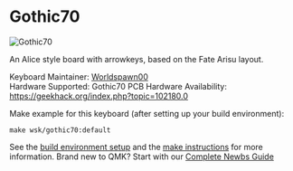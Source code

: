 # Gothic70

![Gothic70](https://i.imgur.com/v84tpIQ.png)

An Alice style board with arrowkeys, based on the Fate Arisu layout.

Keyboard Maintainer: [Worldspawn00](https://github.com/Worldspawn00)  
Hardware Supported: Gothic70 PCB
Hardware Availability: https://geekhack.org/index.php?topic=102180.0

Make example for this keyboard (after setting up your build environment):

    make wsk/gothic70:default

See the [build environment setup](https://docs.qmk.fm/#/getting_started_build_tools) and the [make instructions](https://docs.qmk.fm/#/getting_started_make_guide) for more information. Brand new to QMK? Start with our [Complete Newbs Guide](https://docs.qmk.fm/#/newbs)
